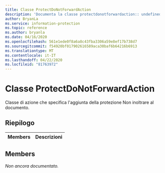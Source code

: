 ```yaml
---
title: Classe ProtectDoNotForwardAction
description: 'Documenta la classe protectdonotforwardaction:: undefined di Microsoft Information Protection (MIP) SDK.'
author: BryanLa
ms.service: information-protection
ms.topic: reference
ms.author: bryanla
ms.date: 04/16/2020
ms.openlocfilehash: 561e1ede0f8a6a8c43fba3306a59e8ef17b738d7
ms.sourcegitcommit: f54920bf017902616589aca30baf6b64216b6913
ms.translationtype: MT
ms.contentlocale: it-IT
ms.lasthandoff: 04/22/2020
ms.locfileid: "81763972"
---
```

# <a name="class-protectdonotforwardaction"></a>Classe ProtectDoNotForwardAction 
Classe di azione che specifica l'aggiunta della protezione Non inoltrare al documento.
  
## <a name="summary"></a>Riepilogo
 Members                        | Descrizioni                                
--------------------------------|---------------------------------------------
  
## <a name="members"></a>Members
_Non ancora documentato._
